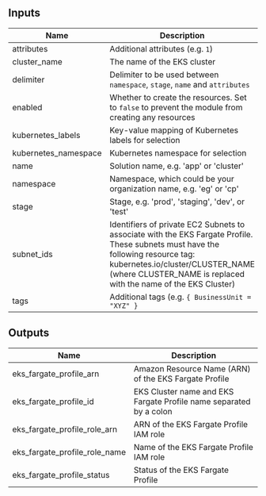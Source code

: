 ## Inputs

| Name | Description | Type | Default | Required |
|------|-------------|:----:|:-----:|:-----:|
| attributes | Additional attributes (e.g. `1`) | list(string) | `<list>` | no |
| cluster_name | The name of the EKS cluster | string | - | yes |
| delimiter | Delimiter to be used between `namespace`, `stage`, `name` and `attributes` | string | `-` | no |
| enabled | Whether to create the resources. Set to `false` to prevent the module from creating any resources | bool | `true` | no |
| kubernetes_labels | Key-value mapping of Kubernetes labels for selection | map(string) | `<map>` | no |
| kubernetes_namespace | Kubernetes namespace for selection | string | - | yes |
| name | Solution name, e.g. 'app' or 'cluster' | string | - | yes |
| namespace | Namespace, which could be your organization name, e.g. 'eg' or 'cp' | string | `` | no |
| stage | Stage, e.g. 'prod', 'staging', 'dev', or 'test' | string | `` | no |
| subnet_ids | Identifiers of private EC2 Subnets to associate with the EKS Fargate Profile. These subnets must have the following resource tag: kubernetes.io/cluster/CLUSTER_NAME (where CLUSTER_NAME is replaced with the name of the EKS Cluster) | list(string) | - | yes |
| tags | Additional tags (e.g. `{ BusinessUnit = "XYZ" }` | map(string) | `<map>` | no |

## Outputs

| Name | Description |
|------|-------------|
| eks_fargate_profile_arn | Amazon Resource Name (ARN) of the EKS Fargate Profile |
| eks_fargate_profile_id | EKS Cluster name and EKS Fargate Profile name separated by a colon |
| eks_fargate_profile_role_arn | ARN of the EKS Fargate Profile IAM role |
| eks_fargate_profile_role_name | Name of the EKS Fargate Profile IAM role |
| eks_fargate_profile_status | Status of the EKS Fargate Profile |

